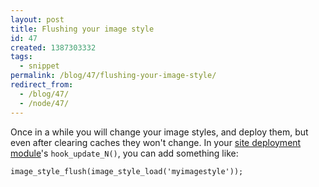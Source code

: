 ```yaml
---
layout: post
title: Flushing your image style
id: 47
created: 1387303332
tags:
  - snippet
permalink: /blog/47/flushing-your-image-style/
redirect_from:
  - /blog/47/
  - /node/47/
---
```

Once in a while you will change your image styles, and deploy them, but even after clearing caches they won't change. In your [site deployment module](http://blog.dcycle.com/node/44)'s `hook_update_N()`, you can add something like:

    image_style_flush(image_style_load('myimagestyle'));
